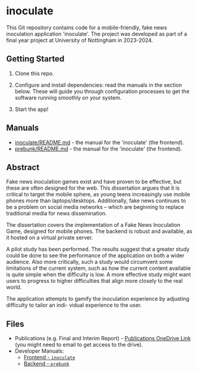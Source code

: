 # inoculate

This Git repository contains code for a mobile-friendly, fake news inoculation application 'inoculate'. The project was developed as part of a final year project at University of Nottingham in 2023-2024.

## Getting Started

1. Clone this repo.

2. Configure and install dependencies: read the manuals in the section below. These will guide you through configuration processes to get the software running smoothly on your system. 

3. Start the app!

## Manuals

* [inoculate/README.md](./inoculate/README.md) - the manual for the 'inoculate' (the frontend).
* [prebunk/README.md](./prebunk/README.md) - the manual for the 'inoculate' (the frontend).

## Abstract

Fake news inoculation games exist and have proven to be effective, but these are often designed for the
web. This dissertation argues that it is critical to target the mobile sphere, as young teens increasingly use
mobile phones more than laptops/desktops. Additionally, fake news continues to be a problem on social
media networks – which are beginning to replace traditional media for news dissemination.

The dissertation covers the implementation of a Fake News Inoculation Game, designed for mobile phones.
The backend is robust and available, as it hosted on a virtual private server.

A pilot study has been performed. The results suggest that a greater study could be done to see the
performance of the application on both a wider audience. Also more critically, such a study would circumvent
some limitations of the current system, such as how the current content available is quite simple when the
difficulty is low. A more effective study might want users to progress to higher difficulties that align more
closely to the real world.

The application attempts to gamify the inoculation experience by adjusting difficulty to tailor an indi-
vidual experience to the user.

## Files

* Publications (e.g. Final and Interim Report) - [Publications OneDrive Link](https://uniofnottm-my.sharepoint.com/personal/psysk9_nottingham_ac_uk/_layouts/15/onedrive.aspx?id=%2Fpersonal%2Fpsysk9%5Fnottingham%5Fac%5Fuk%2FDocuments%2FFake%20News%20Inoculation%20Game%2F5%2E%20Publications%20%28Public%29&view=0) (you might need to email to get access to the drive).
* Developer Manuals:
    * [Frontend - `inoculate`](./inoculate/README.md)
    * [Backend - `prebunk`](./prebunk/README.md)

